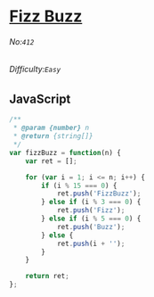 # [Fizz Buzz](https://leetcode.com/problems/fizz-buzz/)
###### No:`412`
###### Difficulty:`Easy`
## JavaScript

```javascript
/**
 * @param {number} n
 * @return {string[]}
 */
var fizzBuzz = function(n) {
    var ret = [];

    for (var i = 1; i <= n; i++) {
        if (i % 15 === 0) {
            ret.push('FizzBuzz');
        } else if (i % 3 === 0) {
            ret.push('Fizz');
        } else if (i % 5 === 0) {
            ret.push('Buzz');    
        } else {
            ret.push(i + '');
        }      
    }

    return ret;
};
```
